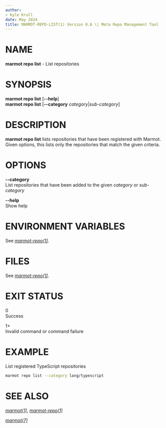 ```yaml
---
author:
- Kyle Krull
date: May 2024
title: MARMOT-REPO-LIST(1) Version 0.6 \| Meta Repo Management Tool
---
```


# NAME

**marmot repo list** - List repositories

# SYNOPSIS

**marmot repo list** \[**\--help**\]\
**marmot repo list** \[**\--category** *category*\|*sub-category*\]

# DESCRIPTION

**marmot repo list** lists repositories that have been registered with
Marmot. Given options, this lists only the repositories that match the
given criteria.

# OPTIONS

**\--category**  
List repositories that have been added to the given *category* or
*sub-category*

**\--help**  
Show help

# ENVIRONMENT VARIABLES

See [*marmot-repo(1)*](./marmot-repo.1.md).

# FILES

See [*marmot-repo(1)*](./marmot-repo.1.md).

# EXIT STATUS

0  
Success

1+  
Invalid command or command failure

# EXAMPLE

List registered TypeScript repositories

``` sh
marmot repo list --category lang/typescript
```

# SEE ALSO

[*marmot(1)*](./marmot.1.md), [*marmot-repo(1)*](./marmot-repo.1.md)

[*marmot(7)*](./marmot.7.md)
